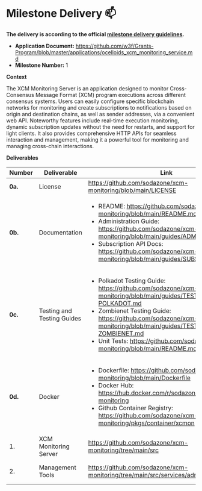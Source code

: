 # Milestone Delivery :mailbox:

**The delivery is according to the official [milestone delivery guidelines](https://github.com/w3f/Grants-Program/blob/master/docs/Support%20Docs/milestone-deliverables-guidelines.md).**

* **Application Document:** https://github.com/w3f/Grants-Program/blob/master/applications/ocelloids_xcm_monitoring_service.md
* **Milestone Number:** 1

**Context**
  
The XCM Monitoring Server is an application designed to monitor Cross-Consensus Message Format (XCM) program executions across different consensus systems. Users can easily configure specific blockchain networks for monitoring and create subscriptions to notifications based on origin and destination chains, as well as sender addresses, via a convenient web API. Noteworthy features include real-time execution monitoring, dynamic subscription updates without the need for restarts, and support for light clients. It also provides comprehensive HTTP APIs for seamless interaction and management, making it a powerful tool for monitoring and managing cross-chain interactions.

**Deliverables**

| Number  | Deliverable   | Link | Notes |
| ------- | ------------- | ------------- |------------- |
| **0a.** | License | https://github.com/sodazone/xcm-monitoring/blob/main/LICENSE | |
| **0b.** | Documentation | <ul><li>README: https://github.com/sodazone/xcm-monitoring/blob/main/README.md</li><li>Administration Guide: https://github.com/sodazone/xcm-monitoring/blob/main/guides/ADMINISTRATION.md</li><li>Subscription API Docs: https://github.com/sodazone/xcm-monitoring/blob/main/guides/SUBSCRIPTION.md</li></ul> | |
| **0c.** | Testing and Testing Guides | <ul><li>Polkadot Testing Guide: https://github.com/sodazone/xcm-monitoring/blob/main/guides/TESTING-POLKADOT.md</li><li>Zombienet Testing Guide: https://github.com/sodazone/xcm-monitoring/blob/main/guides/TESTING-ZOMBIENET.md</li> <li>Unit Tests: https://github.com/sodazone/xcm-monitoring/blob/main/README.md#testing</li></ul> |
| **0d.** | Docker        | <ul><li>Dockerfile: https://github.com/sodazone/xcm-monitoring/blob/main/Dockerfile</li><li>Docker Hub: https://hub.docker.com/r/sodazone/xcm-monitoring</li><li>Github Container Registry: https://github.com/sodazone/xcm-monitoring/pkgs/container/xcmon</li></ul> |
| 1. | XCM Monitoring Server | https://github.com/sodazone/xcm-monitoring/tree/main/src | |
| 2. | Management Tools | https://github.com/sodazone/xcm-monitoring/tree/main/src/services/admin | See 0b. Administration Guide |
